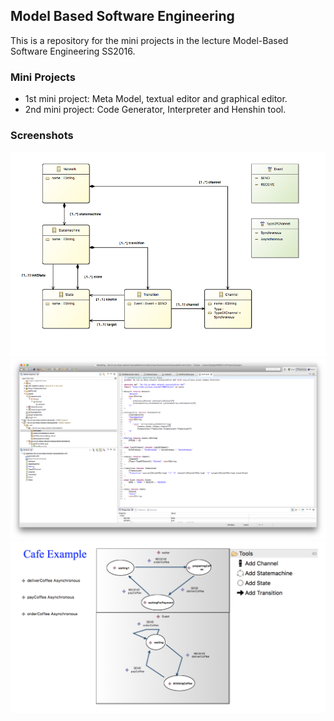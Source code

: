 ## Model Based Software Engineering
This is a repository for the mini projects in the lecture Model-Based Software Engineering SS2016.

### Mini Projects
* 1st mini project: Meta Model, textual editor and graphical editor.
* 2nd mini project: Code Generator, Interpreter and Henshin tool.

### Screenshots
![alt tag](https://raw.githubusercontent.com/iFadi/MBSE/master/miniProject1/screenshots/metamodel.png)
![alt tag](https://raw.githubusercontent.com/iFadi/MBSE/master/miniProject1/screenshots/textualeditor.png)
![alt tag](https://raw.githubusercontent.com/iFadi/MBSE/master/miniProject1/screenshots/editor_graphical_screenshot.png)


